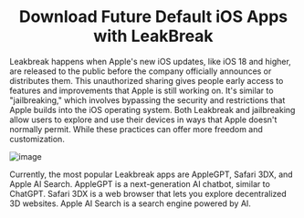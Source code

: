 <div align="center">
  
# Download Future Default iOS Apps with LeakBreak

</div>

Leakbreak happens when Apple's new iOS updates, like iOS 18 and higher, are released to the public before the company officially announces or distributes them. This unauthorized sharing gives people early access to features and improvements that Apple is still working on. It's similar to "jailbreaking," which involves bypassing the security and restrictions that Apple builds into the iOS operating system. Both Leakbreak and jailbreaking allow users to explore and use their devices in ways that Apple doesn't normally permit. While these practices can offer more freedom and customization.

![image](https://github.com/user-attachments/assets/94da918a-e666-4175-a53e-c0f4ca11f58b)


Currently, the most popular Leakbreak apps are AppleGPT, Safari 3DX, and Apple AI Search. AppleGPT is a next-generation AI chatbot, similar to ChatGPT. Safari 3DX is a web browser that lets you explore decentralized 3D websites. Apple AI Search is a search engine powered by AI.







